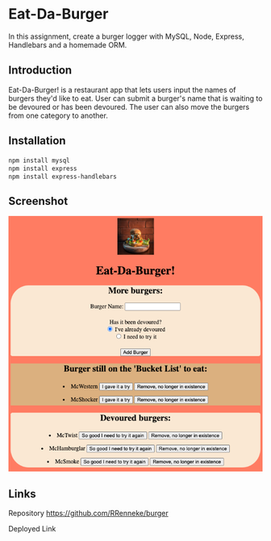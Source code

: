 # Eat-Da-Burger

In this assignment, create a burger logger with MySQL, Node, Express, Handlebars and a homemade ORM.

## Introduction

Eat-Da-Burger! is a restaurant app that lets users input the names of burgers they'd like to eat. User can submit a burger's name that is waiting to be devoured or has been devoured. The user can also move the burgers from one category to another. 

## Installation 

```
npm install mysql
npm install express
npm install express-handlebars
```

## Screenshot
<img src="/public/assets/BurgerScreenShot.png" alt="Screenshot">

## Links
Repository
https://github.com/RRenneke/burger

Deployed Link

